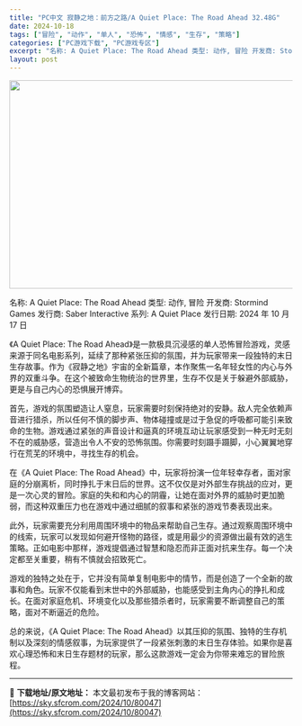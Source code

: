 ```yaml
---
title: "PC中文 寂静之地：前方之路/A Quiet Place: The Road Ahead 32.48G"
date: 2024-10-18
tags: ["冒险", "动作", "单人", "恐怖", "情感", "生存", "策略"]
categories: ["PC游戏下载", "PC游戏专区"]
excerpt: "名称: A Quiet Place: The Road Ahead 类型: 动作, 冒险 开发商: Stormind Games 发行商: Saber Interactive 系列: A Quiet Place 发行日期: 2024 年 10 月 17 日 《A Quiet Place: The R&hellip;"
layout: post
---
```


<img class="aligncenter size-full wp-image-80048" src="https://sky.sfcrom.com/wp-content/uploads/2024/10/2024101802205165.webp" alt="" width="660" height="370" />

名称: A Quiet Place: The Road Ahead
类型: 动作, 冒险
开发商: Stormind Games
发行商: Saber Interactive
系列: A Quiet Place
发行日期: 2024 年 10 月 17 日

《A Quiet Place: The Road Ahead》是一款极具沉浸感的单人恐怖冒险游戏，灵感来源于同名电影系列，延续了那种紧张压抑的氛围，并为玩家带来一段独特的末日生存故事。作为《寂静之地》宇宙的全新篇章，本作聚焦一名年轻女性的内心与外界的双重斗争。在这个被致命生物统治的世界里，生存不仅是关于躲避外部威胁，更是与自己内心的恐惧展开博弈。

首先，游戏的氛围塑造让人窒息，玩家需要时刻保持绝对的安静。敌人完全依赖声音进行猎杀，所以任何不慎的脚步声、物体碰撞或是过于急促的呼吸都可能引来致命的生物。游戏通过紧张的声音设计和逼真的环境互动让玩家感受到一种无时无刻不在的威胁感，营造出令人不安的恐怖氛围。你需要时刻蹑手蹑脚，小心翼翼地穿行在荒芜的环境中，寻找生存的机会。

在《A Quiet Place: The Road Ahead》中，玩家将扮演一位年轻幸存者，面对家庭的分崩离析，同时挣扎于末日后的世界。这不仅仅是对外部生存挑战的应对，更是一次心灵的冒险。家庭的失和和内心的阴霾，让她在面对外界的威胁时更加脆弱，而这种双重压力也在游戏中通过细腻的叙事和紧张的游戏节奏表现出来。

此外，玩家需要充分利用周围环境中的物品来帮助自己生存。通过观察周围环境中的线索，玩家可以发现如何避开怪物的路径，或是用最少的资源做出最有效的逃生策略。正如电影中那样，游戏提倡通过智慧和隐忍而非正面对抗来生存。每一个决定都至关重要，稍有不慎就会招致死亡。

游戏的独特之处在于，它并没有简单复制电影中的情节，而是创造了一个全新的故事和角色。玩家不仅能看到末世中的外部威胁，也能感受到主角内心的挣扎和成长。在面对家庭危机、环境变化以及那些猎杀者时，玩家需要不断调整自己的策略，面对不断逼近的危险。

总的来说，《A Quiet Place: The Road Ahead》以其压抑的氛围、独特的生存机制以及深刻的情感叙事，为玩家提供了一段紧张刺激的末日生存体验。如果你是喜欢心理恐怖和末日生存题材的玩家，那么这款游戏一定会为你带来难忘的冒险旅程。

---
📖 **下载地址/原文地址：** 本文最初发布于我的博客网站：[https://sky.sfcrom.com/2024/10/80047](https://sky.sfcrom.com/2024/10/80047)
